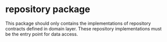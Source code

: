 # repository package

This package should only contains the implementations of repository contracts defined in domain layer. These repository implementations must be the entry point for data access. 